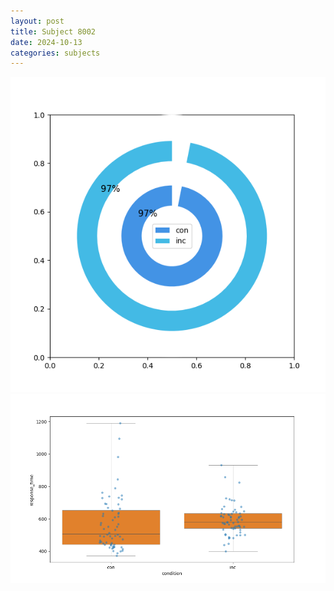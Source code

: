 ```yaml
---
layout: post
title: Subject 8002
date: 2024-10-13
categories: subjects
---
```


![](data/8002/run-12/8002_accuracy_by_condition.png)
![](data/8002/run-12/8002_rt.png)
